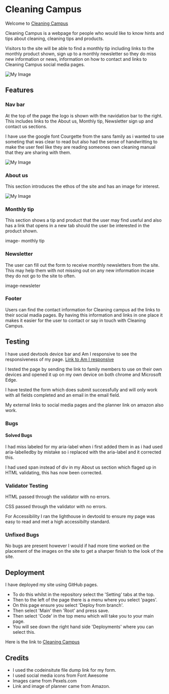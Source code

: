 # Cleaning Campus

Welcome to [Cleaning Campus](https://stacd.github.io/Cleaning-Campus/index.html)

Cleaning Campus is a webpage for people who would like to know hints and tips about
cleaning, cleaning tips and products.

Visitors to the site will be able to find a monthly tip including links to the monthly
product shown, sign up to a monthly newsletter so they do miss new information or news,
information on how to contact and links to Cleaning Campus social media pages.

![My Image](/workspaces/Cleaning-Campus/assets/images/responsive-screenshots.png)

## Features

### Nav bar

At the top of the page the logo is shown with the navidation bar to the right. This includes links to the
About us, Monthly tip, Newsletter sign up and contact us sections. 

I have use the google font Courgette from the sans family as i wanted to use someting that was clear to read but also had the sense of handwritting
to make the user feel like they are reading someones own cleaning manual that they are sharing with them.

![My Image](../assets/images/Navbar-screenshot.png)

### About us

This section introduces the ethos of the site and has an image for interest.

![My Image](../assets/images/aboutus-image.png)

### Monthly tip

This section shows a tip and product that the user may find useful and also has a link that opens in a new tab should the user be
interested in the product shown.

image- monthly tip

### Newsletter

The user can fill out the form to receive monthly newsletters from the site.
This may help them with not missing out on any new information incase they do not go to the site to often.

image-newsleter

### Footer

Users can find the contact information for Cleaning campus ad the links to their social madia pages.
By having this information and links in one place it makes it easier for the user to contact or say in touch
with Cleaning Campus.

## Testing

I have used devtools device bar and Am I responsive to see the responsiveness of my page. [Link to Am I responsive](https://ui.dev/amiresponsive?url=https://stacd.github.io/Cleaning-Campus/)

I tested the page by sending the link to family members to use on their own devices and opened it up on my own device on both chrome and Microsoft Edge.

I have tested the form which does submit successfully and will only work with all fields completed and an email in the email field.

My external links to social media pages and the planner link on amazon also work.

### Bugs

#### Solved Bugs

I had miss labeled for my aria-label when i first added them in as i had used aria-labelledby by mistake so i replaced with the aria-label and it corrected this.

I had used span instead of div in my About us section which flaged up in HTML validating, this has now been corrected.

### Validator Testing

HTML passed through the validator with no errors.

CSS passed through the validator with no errors.

For Accessibility I ran the lighthouse in devtoold to ensure my page was easy to read and met a high accessibilty standard.

### Unfixed Bugs

No bugs are present however I would if had more time worked on the placement of the images on the site to get a sharper finish to the look of the site.

## Deployment

I have deployed my site using GitHub pages. 
<ul><li>To do this whilst in the repository select the 'Setting' tabs at the top.</li>
<li>Then to the left of the page there is a menu where you select 'pages'.</li>
<li>On this page ensure you select 'Deploy from branch'.</li>
<li>Then select 'Main' then 'Root' and press save.</li>
<li>Then select 'Code' in the top menu which will take you to your main page.</li>
<li>You will see down the right hand side 'Deployments' where you can select this.</li>
</ul>

Here is the link to [Cleaning Campus](https://stacd.github.io/Cleaning-Campus/index.html)

## Credits
<ul>
<li>I used the codeinsitute file dump link for my form.</li>
<li>I used social media icons from Font Awesome</li>
<li>Images came from Pexels.com</li>
<li>Link and image of planner came from Amazon.</li>
</ul>